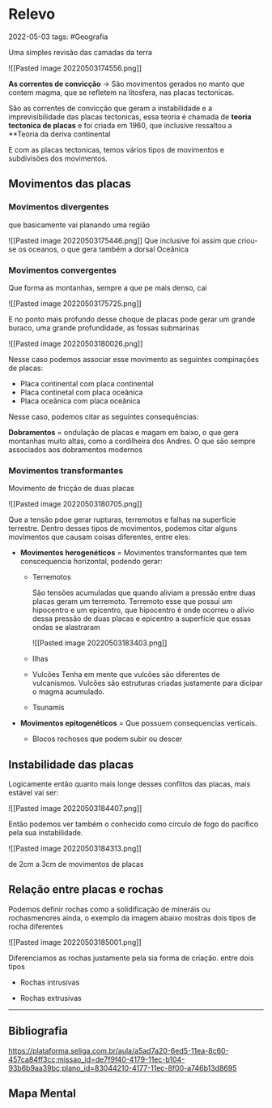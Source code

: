 # Relevo
2022-05-03
tags:  #Geografia 

Uma simples revisão das camadas da terra

![[Pasted image 20220503174556.png]]

**As correntes de convicção** → São movimentos gerados no manto que contem magma, que se refletem na litosfera, nas placas tectonicas.

São as correntes de convicção que geram a instabilidade e a imprevisibilidade das placas tectonicas, essa teoria é chamada de **teoria tectonica de placas** e foi criada em 1960, que inclusive ressaltou a **Teoria da deriva continental 

E com as placas tectonicas, temos vários tipos de movimentos e subdivisões dos movimentos.

## Movimentos das placas

### Movimentos divergentes  

que basicamente vai planando uma região

![[Pasted image 20220503175446.png]]
Que inclusive foi assim que criou-se os oceanos, o que gera também a dorsal Oceânica 

### Movimentos convergentes

Que forma as montanhas, sempre a que pe mais denso, cai

![[Pasted image 20220503175725.png]]

E no ponto mais profundo desse choque de placas pode gerar um grande buraco, uma grande profundidade, as fossas submarinas

![[Pasted image 20220503180026.png]]

Nesse caso podemos associar esse movimento as seguintes compinações de placas:

* Placa continental com placa continental
* Placa continetal com placa oceânica
* Placa oceânica com placa oceânica

Nesse caso, podemos citar as seguintes consequências:

**Dobramentos** =  ondulação de placas e magam em baixo, o que gera montanhas muito altas, como a cordilheira dos Andres. O que são sempre associados aos dobramentos modernos

### Movimentos transformantes 

Movimento de fricção de duas placas

![[Pasted image 20220503180705.png]]

Que a tensão pdoe gerar rupturas, terremotos e falhas na superfície terrestre. Dentro desses tipos de movimentos, podemos citar alguns movimentos que causam coisas diferentes, entre eles:

* **Movimentos herogenéticos** = Movimentos transformantes que tem conscequencia horizontal, podendo gerar:
	* Terremotos
	 
		São tensões acumuladas que quando aliviam a pressão entre duas placas geram um terremoto. Terremoto esse que possuí um hipocentro e um epicentro, que hipocentro é onde ocorreu o alívio dessa pressão de duas placas e epicentro a superfície que essas ondas se alastraram

		![[Pasted image 20220503183403.png]]
	* Ilhas
	* Vulcões 
		Tenha em mente que vulcões são diferentes de vulcanismos. Vulcões são estruturas criadas justamente para dicipar o magma acumulado.
	* Tsunamis 

*  **Movimentos epitogenéticos** =  Que possuem consequencias verticais.
	* Blocos rochosos que podem subir ou descer


## Instabilidade das placas

Logicamente então quanto mais longe desses conflitos das placas, mais estável vai ser:

![[Pasted image 20220503184407.png]]

Então podemos ver também o conhecido como círculo de fogo do pacífico pela sua instabilidade.

![[Pasted image 20220503184313.png]]

de 2cm a 3cm de movimentos de placas

## Relação entre placas e rochas

Podemos definir rochas como a solidificação de mineráis ou rochasmenores ainda, o exemplo da imagem abaixo mostras dois tipos de rocha diferentes

![[Pasted image 20220503185001.png]]

Diferenciamos as rochas justamente pela sia forma de criação. entre dois tipos

* Rochas intrusivas



* Rochas extrusivas



-----------------------------------------------
## Bibliografia

https://plataforma.seliga.com.br/aula/a5ad7a20-6ed5-11ea-8c60-457ca84ff3cc;missao_id=de7f9f40-4179-11ec-b104-93b6b9aa39bc;plano_id=83044210-4177-11ec-8f00-a746b13d8695

## Mapa Mental